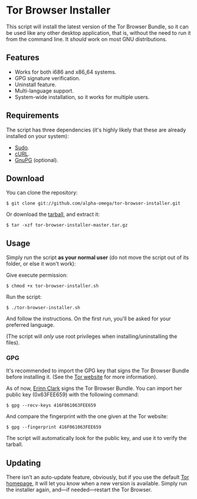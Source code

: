 # Tor Browser Installer

This script will install the latest version of the Tor Browser Bundle, so it can
be used like any other desktop application, that is, without the need to run it
from the command line. It _should_ work on most GNU distributions.

## Features

- Works for both i686 and x86\_64 systems.
- GPG signature verification.
- Uninstall feature.
- Multi-language support.
- System-wide installation, so it works for multiple users.

## Requirements

The script has three dependencies (it's highly likely that these are already
installed on your system):

- [Sudo](http://www.sudo.ws/sudo/).
- [cURL](http://curl.haxx.se/).
- [GnuPG](http://www.gnupg.org/) (optional).

## Download

You can clone the repository:

    $ git clone git://github.com/alpha-omega/tor-browser-installer.git

Or download the
[tarball](https://github.com/alpha-omega/tor-browser-installer/archive/master.tar.gz),
and extract it:

    $ tar -xzf tor-browser-installer-master.tar.gz

## Usage

Simply run the script **as your normal user** (do not move the script out of its
folder, or else it won't work):

Give execute permission:

    $ chmod +x tor-browser-installer.sh

Run the script:

    $ ./tor-browser-installer.sh

And follow the instructions. On the first run, you'll be asked for your
preferred language.

(The script will _only_ use root privileges when installing/uninstalling the
files).

### GPG

It's recommended to import the GPG key that signs the Tor Browser Bundle before
installing it. (See the [Tor
website](https://www.torproject.org/docs/verifying-signatures.html.en) for more
information).

As of now, [Erinn
Clark](http://pgp.mit.edu:11371/pks/lookup?search=+0x63FEE659&op=index) signs
the Tor Browser Bundle. You can import her public key (0x63FEE659) with the
following command:

    $ gpg --recv-keys 416F061063FEE659

And compare the fingerprint with the one given at the Tor website:

    $ gpg --fingerprint 416F061063FEE659

The script will automatically look for the public key, and use it to verify the
tarball.

## Updating

There isn't an auto-update feature, obviously, but if you use the default [Tor
homepage](https://check.torproject.org/), it will let you know when a new
version is available. Simply run the installer again, and—if needed—restart the
Tor Browser.
